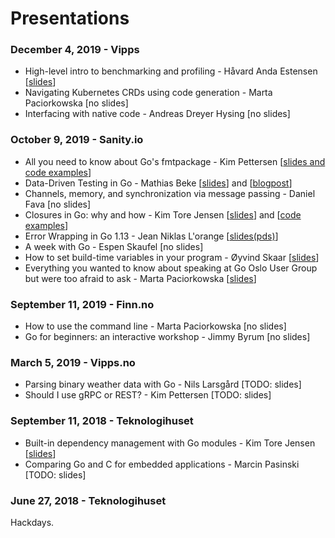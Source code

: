 # Presentations

### December 4, 2019 - Vipps

  - High-level intro to benchmarking and profiling - Håvard Anda Estensen [[slides](https://github.com/estensen/go-perf/blob/master/slides.pdf)]
  - Navigating Kubernetes CRDs using code generation - Marta Paciorkowska [no slides]
  - Interfacing with native code - Andreas Dreyer Hysing  [no slides]

### October 9, 2019 - Sanity.io

  - All you need to know about Go's fmtpackage - Kim Pettersen [[slides and code examples](https://github.com/Oslo-Gophers/presentations/blob/master/2019.10/All-you-need-to-know-about-Go's-fmt-package/)]
  - Data-Driven Testing in Go - Mathias Beke [[slides](https://denbeke.be/blog/data-driven-testing-in-go-slides-from-go-oslo-meetup/)] and [[blogpost](https://denbeke.be/blog/programming/data-driven-testing-in-go-aka-table-testing-or-parameterized-testing/)]
  - Channels, memory, and synchronization via message passing - Daniel Fava [no slides]
  - Closures in Go: why and how - Kim Tore Jensen [[slides](https://docs.google.com/presentation/d/1OlUBbPmUiwjIrHKIlRqKe6wvPyZZgECRHkEYWgCn0FA/edit?usp=sharing)] and [[code examples](https://github.com/ambientsound/closures-in-go)]
  - Error Wrapping in Go 1.13 - Jean Niklas L'orange [[slides(pds)](https://github.com/Oslo-Gophers/presentations/tree/master/2019.10/Error-Wrapping-in-Go-1.13)]
  - A week with Go - Espen Skaufel [no slides]
  - How to set build-time variables in your program - Øyvind Skaar [[slides](https://docs.google.com/presentation/d/1YGkPflHXeo4P3t4Hhb3HvASoTxqqzzwEbaj-8wMnEPA/edit#slide=id.p)]
  - Everything you wanted to know about speaking at Go Oslo User Group but were too afraid to ask - Marta Paciorkowska [[slides](https://docs.google.com/presentation/d/1SXEVZ7HdStriM7RlCdsnQ5dEA1DEr26T9DE5mEbr288/edit?usp=sharing)]
  
### September 11, 2019 - Finn.no

  - How to use the command line - Marta Paciorkowska [no slides]
  - Go for beginners: an interactive workshop - Jimmy Byrum [no slides]

### March 5, 2019 - Vipps.no

  - Parsing binary weather data with Go - Nils Larsgård [TODO: slides]
  - Should I use gRPC or REST? - Kim Pettersen [TODO: slides]

### September 11, 2018 - Teknologihuset

  - Built-in dependency management with Go modules - Kim Tore Jensen [[slides](https://docs.google.com/presentation/d/1qHJ7YCfCL8E4Jjq6w1N3Im7mYUjPITYXtqW-4t89fdE/edit?usp=sharing)]
  - Comparing Go and C for embedded applications - Marcin Pasinski [TODO: slides]
  
### June 27, 2018 - Teknologihuset

  Hackdays.
